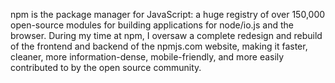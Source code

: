 <!--
title: npm, Inc
location: Oakland, CA
summary: The package manager for JavaScript
position: Designer, Developer
website: http://npmjs.com
start: 2014-08-18
end: 2015-05-05
-->

npm is the package manager for JavaScript: a huge registry of over 150,000 open-source modules for building applications for node/io.js and the browser. During my time at npm, I oversaw a complete redesign and rebuild of the frontend and backend of the npmjs.com website, making it faster, cleaner, more information-dense, mobile-friendly, and more easily contributed to by the open source community.
